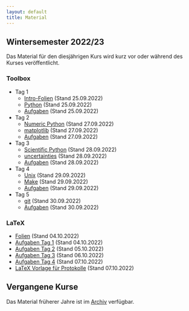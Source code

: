 ```yaml
---
layout: default
title: Material
---
```



## Wintersemester 2022/23

Das Material für den diesjährigen Kurs wird kurz vor oder während des
Kurses veröffentlicht.

### Toolbox
- Tag 1
    - [Intro-Folien](files/archive/2022/intro.pdf) (Stand 25.09.2022)
    - [Python](files/archive/2022/python.html) (Stand 25.09.2022)
    - [Aufgaben](files/archive/2022/exercises-toolbox-1.zip) (Stand 25.09.2022)
- Tag 2
    - [Numeric Python](files/archive/2022/numeric-python.html) (Stand 27.09.2022)
    - [matplotlib](files/archive/2022/matplotlib.html) (Stand 27.09.2022)
    - [Aufgaben](files/archive/2022/exercises-toolbox-2.zip) (Stand 27.09.2022)
- Tag 3
    - [Scientific Python](files/archive/2022/scientific-python.html) (Stand 28.09.2022)
    - [uncertainties](files/archive/2022/uncertainties.html) (Stand 28.09.2022)
    - [Aufgaben](files/archive/2022/exercises-toolbox-3.zip) (Stand 28.09.2022)
- Tag 4
    - [Unix](files/archive/2022/unix.pdf) (Stand 29.09.2022)
    - [Make](files/archive/2022/make.pdf) (Stand 29.09.2022)
    - [Aufgaben](files/archive/2022/exercises-toolbox-4.zip) (Stand 29.09.2022)
- Tag 5
    - [git](files/archive/2022/git.pdf) (Stand 30.09.2022)
    - [Aufgaben](files/archive/2022/exercises-toolbox-5.zip) (Stand 30.09.2022)

### LaTeX
- [Folien](files/archive/2022/latex.pdf) (Stand 04.10.2022)
- [Aufgaben Tag 1](files/archive/2022/exercises-latex-1.zip) (Stand 04.10.2022)
- [Aufgaben Tag 2](files/archive/2022/exercises-latex-2.zip) (Stand 05.10.2022)
- [Aufgaben Tag 3](files/archive/2022/exercises-latex-3.zip) (Stand 06.10.2022)
- [Aufgaben Tag 4](files/archive/2022/exercises-latex-4.zip) (Stand 07.10.2022)
- [LaTeX Vorlage für Protokolle](files/archive/2022/latex-template.zip) (Stand 07.10.2022)

## Vergangene Kurse

Das Material früherer Jahre ist im [Archiv](archive.html) verfügbar.
